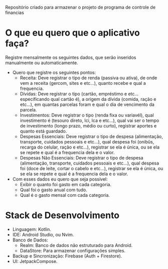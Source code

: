 Repositório criado para armazenar o projeto de programa de controle de financias

# O que eu quero que o aplicativo faça?
Registre mensalmente os seguintes dados, que serão inseridos manualmente ou automaticamente.
- Quero que registre os seguintes pontos:
    - Receita: Deve registrar o tipo de renda (passiva ou ativa), de onde vem a receita (gercom, sites e etc...), quanto recebe e qual a frequencia.
    - Dívidas: Deve registrar o tipo (cartão, empréstimo e etc... especificando qual cartão é), a origem da dívida (comida, ração e etc...), em quantas parcelas foram e qual o dia de vencimento da parcela.
    - Investimentos: Deve registrar o tipo (renda fixa ou variavél), qual investimento é (tesouro direto, lci, lca e etc...), qual vai ser o tempo de investimento (longo prazo, médio ou curto), registrar aportes e quanto está guardado.
    - Despesas Essenciais: Deve registrar o tipo de despesa (alimentação, transporte, cuidados pessoais e etc...), qual despesa foi (onibûs, recarga do celular, ração e etc...), registrar se ela é única, ou se ela se repete e qual é a frequencia dela e o valor. 
    - Despesas Não Essenciais: Deve registrar o tipo de despesa (alimentação, transporte, cuidados pessoais e etc...), qual despesa foi (doce de leite, cortar o cabelo e etc...), registrar se ela é única, ou se ela se repete e qual é a frequencia dela e o valor.
- Com esses dados eu quero que seja possível:
    - Exibir o quanto foi gasto em cada categoria.
    - Qual foi o gasto anual com tudo.
    - Qual é o gasto mensal com cada categoria.

# Stack de Desenvolvimento
- Linguagem: Kotlin.
- IDE: Android Studio, ou Nvim.
- Banco de Dados:
    - Realm: Banco de dados não estruturado para Android.
    - DataStore: Para armazenar configurações simples.
- Backup e Sincronização: Firebase (Auth + Firestore).
- UI: JetpackCompose.
